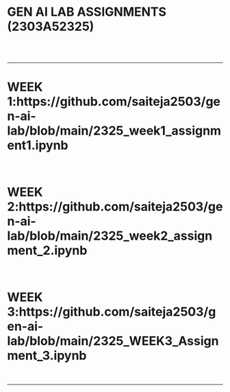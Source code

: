 <H1>GEN AI LAB ASSIGNMENTS (2303A52325)</H1>
 <BR><BR>
 <HR>
 <h1>WEEK 1:https://github.com/saiteja2503/gen-ai-lab/blob/main/2325_week1_assignment1.ipynb</h1>
 <BR>
 <h1>WEEK 2:https://github.com/saiteja2503/gen-ai-lab/blob/main/2325_week2_assignment_2.ipynb</h1>
 <BR>
 <h1>WEEK 3:https://github.com/saiteja2503/gen-ai-lab/blob/main/2325_WEEK3_Assignment_3.ipynb</h1>
<br>
<hr>
